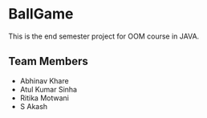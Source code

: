 # BallGame
This is the end semester project for OOM course in JAVA.

## Team Members
 * Abhinav Khare
 * Atul Kumar Sinha
 * Ritika Motwani
 * S Akash

